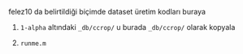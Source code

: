 felez10 da belirtildiği biçimde dataset üretim kodları buraya

1. `1-alpha` altındaki `_db/ccrop/` u burada `_db/ccrop/` olarak kopyala

2. `runme.m`
